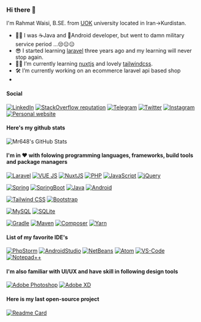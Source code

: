 ### Hi there 👋
 
I'm Rahmat Waisi, B.SE. from [UOK](https://uok.ac.ir) university located in Iran->Kurdistan.
- 🐱‍👤 I was ☕Java and 📱Android developer, but went to damn military service period ...😒😑😑
- 😎 I started learning [laravel](https://laravel.com) three years ago and my learning will never stop again.
- 👨‍💻 I’m currently learning [nuxtjs](https://nuxtjs.org/) and lovely [tailwindcss](https://tailwindcss.com/).
- 🛠 I’m currently working on an ecommerce laravel api based shop
- 
#### Social
[![LinkedIn](https://img.shields.io/static/v1?label=%20&message=LinkedIn&color=263238&logo=linkedin&style=for-the-badge&logoColor=white)](https://www.linkedin.com/in/rahmat-waisi-b1347586/)
[![StackOverflow reputation](https://img.shields.io/stackexchange/stackoverflow/r/4101906?color=%23F59E0B&label=StackOverFlow&logo=stackoverflow&style=for-the-badge)](https://stackoverflow.com/users/4101906/rahmat-waisi?tab=profile)
[![Telegram](https://img.shields.io/static/v1?label=%20&message=Telegram&color=3B82F6&logo=telegram&style=for-the-badge&logoColor=white)](https://t.me/rahmatwaisi)
[![Twitter](https://img.shields.io/static/v1?label=%20&message=Twitter&color=5E35B1&logo=twitter&style=for-the-badge&logoColor=white)](https://twitter.com/rahmatwaisi)
[![Instagram](https://img.shields.io/static/v1?label=%20&message=Instagram&color=AEEA00&logo=instagram&style=for-the-badge&logoColor=212121)](https://instagram.com/rahmatwaisi)
[![Personal website](https://img.shields.io/static/v1?label=%20&message=Website&color=33691E&logo=googlechrome&style=for-the-badge&logoColor=white)](http://rahmatwaisi.ir)


#### Here's my github stats
![Mr648's GitHub Stats](https://github-readme-stats.vercel.app/api?username=mr648&show_icons=true&theme=tokyonight)

#### I'm in ❤ with folowing programming languages, frameworks, build tools and package managers
[![Laravel](https://img.shields.io/static/v1?label=%20&message=Laravel&color=FF2D20&logo=laravel&style=for-the-badge&logoColor=white)](https://laravel.com)
[![VUE JS](https://img.shields.io/badge/Vue.js-35495E?style=for-the-badge&logo=vue.js&logoColor=4FC08D)](https://vuejs.org/)
[![NuxtJS](https://img.shields.io/static/v1?label=%20&message=NuxtJS&color=00C58E&logo=nuxtdotjs&style=for-the-badge&logoColor=white)](https://nuxtjs.org)
[![PHP](https://img.shields.io/badge/PHP-777BB4?style=for-the-badge&logo=php&logoColor=white)](https://www.php.net/)
[![JavaScript](https://img.shields.io/badge/JavaScript-F7DF1E?style=for-the-badge&logo=javascript&logoColor=black)](https://www.javascript.com/)
[![jQuery](https://img.shields.io/badge/jQuery-0769AD?style=for-the-badge&logo=jquery&logoColor=white)](https://jquery.com/)

[![Spring](https://img.shields.io/static/v1?label=%20&message=Spring&color=6DB33F&logo=spring&style=for-the-badge&logoColor=white)](https://spring.io/)
[![SpringBoot](https://img.shields.io/static/v1?label=%20&message=SpringBoot&color=6DB33F&logo=springboot&style=for-the-badge&logoColor=white)](https://spring.io/projects/spring-boot)
[![Java](https://img.shields.io/badge/Java-ED8B00?style=for-the-badge&logo=java&logoColor=white)](https://www.java.com/nl/)
[![Android](https://img.shields.io/badge/Android-3DDC84?style=for-the-badge&logo=android&logoColor=white)](https://www.android.com/)

[![Tailwind CSS](https://img.shields.io/badge/Tailwind_CSS-38B2AC?style=for-the-badge&logo=tailwind-css&logoColor=white)](https://tailwindcss.com)
[![Bootstrap](https://img.shields.io/badge/Bootstrap-563D7C?style=for-the-badge&logo=bootstrap&logoColor=white)](https://getbootstrap.com/)

[![MySQL](https://img.shields.io/static/v1?label=%20&message=MySQL&color=4479A1&logo=mysql&style=for-the-badge&logoColor=white)](https://www.mysql.com/)
[![SQLite](https://img.shields.io/badge/SQLite-07405E?style=for-the-badge&logo=sqlite&logoColor=white)](https://sqlite.org/index.html)

[![Gradle](https://img.shields.io/static/v1?label=%20&message=Gradle&color=02303A&logo=mysql&style=for-the-badge&logoColor=white)](https://gradle.org/)
[![Maven](https://img.shields.io/static/v1?label=%20&message=Maven&color=C71A36&logo=apachemaven&style=for-the-badge&logoColor=white)](http://maven.apache.org/)
[![Composer](https://img.shields.io/static/v1?label=%20&message=Composer&color=885630&logo=composer&style=for-the-badge&logoColor=white)](https://getcomposer.org/)
[![Yarn](https://img.shields.io/static/v1?label=%20&message=Yarn&color=2C8EBB&logo=yarn&style=for-the-badge&logoColor=white)](https://yarnpkg.com/)

#### List of my favorite IDE's
[![PhpStorm](https://img.shields.io/static/v1?label=%20&message=PhpStorm&color=000000&logo=phpstorm&style=for-the-badge&logoColor=white)](https://www.jetbrains.com/phpstorm/)
[![AndroidStudio](https://img.shields.io/static/v1?label=%20&message=AndroidStudio&color=3DDC84&logo=androidstudio&style=for-the-badge&logoColor=white)](https://developer.android.com/studio/)
[![NetBeans](https://img.shields.io/static/v1?label=%20&message=NetBeans&color=1B6AC6&logo=apachenetbeanside&style=for-the-badge&logoColor=white)](https://netbeans.apache.org/)
[![Atom](https://img.shields.io/static/v1?label=%20&message=Atom&color=66595C&logo=atom&style=for-the-badge&logoColor=white)](https://atom.io/)
[![VS-Code](https://img.shields.io/static/v1?label=%20&message=Visual%20Studio%Code&color=007ACC&logo=visualstudiocode&style=for-the-badge&logoColor=white)](https://code.visualstudio.com/)
[![Notepad++](https://img.shields.io/static/v1?label=%20&message=Notepad%2B%2B&color=90E59A&logo=notepadplusplus&style=for-the-badge&logoColor=white)](https://notepad-plus-plus.org/)

#### I'm also familiar with UI/UX and have skill in following design tools
[![Adobe Photoshop](https://img.shields.io/static/v1?label=%20&message=Adobe%20Photoshop&color=31A8FF&logo=adobephotoshop&style=for-the-badge&logoColor=white)](https://www.adobe.com/products/photoshop.html)
[![Adobe XD](https://img.shields.io/static/v1?label=%20&message=Adobe%20XD&color=212121&logo=adobexd&style=for-the-badge&logoColor=FF61F6)](https://www.adobe.com/products/xd.html)

#### Here is my last open-source project
[![Readme Card](https://github-readme-stats.vercel.app/api/pin/?username=mr648&repo=PoL&theme=merko)](https://github.com/mr648/PoL)
